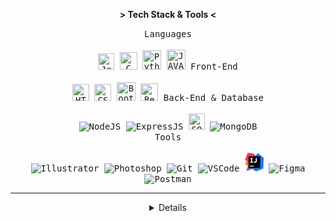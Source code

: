 <p align="center"><b>&gt; Tech Stack & Tools &lt;</b></p>
<p align="center">
  <kbd>
    <kbd>Languages</kbd>
    <br />
    <br />
    <img
      src="https://cdn.jsdelivr.net/gh/devicons/devicon/icons/javascript/javascript-original.svg"
      title="Javascript"
      height="26"
      width="26"
    />
    <img
      src="https://cdn.jsdelivr.net/gh/devicons/devicon/icons/c/c-original.svg"
      title="C"
      height="28"
      width="28"
    />
    <img
      src="https://cdn.jsdelivr.net/gh/devicons/devicon/icons/python/python-original.svg"
      title="Python"
      height="31"
      width="30"
    />
    <img
      src="https://cdn.jsdelivr.net/gh/devicons/devicon/icons/java/java-original.svg"
      title="JAVA"
      height="32"
      width="30"
    />
  </kbd>
  <kbd>
    <kbd>Front-End</kbd>
    <br />
    <br />
    <img
      src="https://cdn.jsdelivr.net/gh/devicons/devicon/icons/html5/html5-original.svg"
      title="HTML"
      height="27"
      width="27"
    />
    <img
      src="https://cdn.jsdelivr.net/gh/devicons/devicon/icons/css3/css3-original.svg"
      title="CSS"
      height="27"
      width="27"
    />
    <img
      src="https://cdn.jsdelivr.net/gh/devicons/devicon/icons/bootstrap/bootstrap-original.svg"
      title="Bootstrap"
      height="30"
      width="30"
    />
    <img
      src="https://cdn.jsdelivr.net/gh/devicons/devicon/icons/react/react-original.svg"
      title="React"
      height="28"
      width="28"
    />
  </kbd>
  <kbd>
    <kbd>Back-End & Database</kbd>
    <br />
    <br />
    <img
      src="https://cdn.jsdelivr.net/gh/devicons/devicon/icons/nodejs/nodejs-plain.svg"
      title="NodeJS"
      width="27"
      height="27"
      alt="NodeJS"
    />
    <img
      src="https://i.ibb.co/c6CMfC9/icons8-express-js-160.png"
      title="ExpressJS"
      width="28"
      height="28"
      alt="ExpressJS"
    />
    <img
      src="https://i.ibb.co/jDHjxy4/pngwing-com-removebg-preview.png"
      title="SQL"
      height="26"
      width="26"
    />
    <img
      src="https://cdn.jsdelivr.net/gh/devicons/devicon/icons/mongodb/mongodb-original.svg"
      title="MongoDB"
      width="30"
      height="30"
      alt="MongoDB"
    />
  </kbd>
  <br />
  <kbd>
    <kbd>Tools</kbd>
    <br />
    <br />
    <img
      src="https://cdn.jsdelivr.net/gh/devicons/devicon/icons/illustrator/illustrator-line.svg"
      title="Illustrator"
      width="30"
      height="30"
      alt="Illustrator"
    />
    <img
      src="https://cdn.jsdelivr.net/gh/devicons/devicon/icons/photoshop/photoshop-line.svg"
      title="Photoshop"
      width="30"
      height="30"
      alt="Photoshop"
    />
    <img
      src="https://cdn.jsdelivr.net/gh/devicons/devicon/icons/git/git-original.svg"
      title="Git"
      width="30"
      height="30"
      alt="Git"
    />
    <img
      src="https://cdn.jsdelivr.net/gh/devicons/devicon/icons/vscode/vscode-original.svg"
      title="VSCode"
      width="30"
      height="30"
      alt="VSCode"
    />
    <img
      src="https://github.com/mustan-ali/img/blob/main/logo/intellijidea.png"
      title="IntelliJ IDEA"
      width="30"
      height="30"
      alt="IntelliJ IDEA"
    />
    <img
      src="https://cdn.jsdelivr.net/gh/devicons/devicon/icons/figma/figma-original.svg"
      title="Figma"
      width="30"
      height="30"
      alt="Figma"
    />
    <img
      src="https://www.vectorlogo.zone/logos/getpostman/getpostman-icon.svg"
      title="Postman"
      width="30"
      height="30"
      alt="Postman"
    />
  </kbd>
  <br />
  
  <hr>
  
  <p>
    <details align="center">
      <summary>Details</summary>
      <img
        align="center"
        src="https://streak-stats.demolab.com?user=mustan-ali&theme=dark&border_radius=5&date_format=j%2Fn%5B%2FY%5D&fire=00FF00&ring=00FF00&currStreakLabel=00FF00"
        alt="Mustan's Github Stats"
        width="300"
      /><br />
      <img
        align="center"
        src="https://github-readme-stats.vercel.app/api/top-langs/?username=mustan-ali&layout=compact&langs_count=10&theme=transparent"
        alt="Mustan's Github Stats"
        width="300"
        height="250"
      /><br />
      <img
        src="https://api.visitorbadge.io/api/visitors?path=https%3A%2F%2Fgithub.com%2Fmustan-ali&label=Profile_Views&labelColor=%23000000&countColor=%23303030&style=flat-square"
      />
    </details>
  </p>
